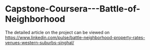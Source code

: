# Capstone-Coursera---Battle-of-Neighborhood
The detailed article on the project can be viewed on https://www.linkedin.com/pulse/battle-neighborhood-property-rates-venues-western-suburbs-singhal/
